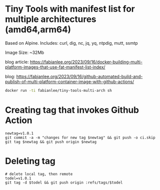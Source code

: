 # Tiny Tools with manifest list for multiple architectures (amd64,arm64)

Based on Alpine. Includes: curl, dig, nc, jq, yq, ntpdig, mutt, ssmtp

Image Size: ~32Mb

blog article: https://fabianlee.org/2023/09/16/docker-building-multi-platform-images-that-use-fat-manifest-list-index/

blog: https://fabianlee.org/2023/09/16/github-automated-build-and-publish-of-multi-platform-container-image-with-github-actions/

```bash
docker run -ti fabianlee/tiny-tools-multi-arch sh
```

# Creating tag that invokes Github Action

```
newtag=v1.0.1
git commit -a -m "changes for new tag $newtag" && git push -o ci.skip
git tag $newtag && git push origin $newtag
```

# Deleting tag

```
# delete local tag, then remote
todel=v1.0.1
git tag -d $todel && git push origin :refs/tags/$todel
```

